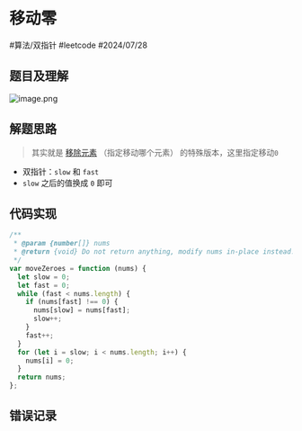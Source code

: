 
# 移动零


#算法/双指针  #leetcode #2024/07/28 

## 题目及理解

![image.png](https://832-1310531898.cos.ap-beijing.myqcloud.com/4d1151bf396c03af984ebd8f5e3bcad9.png)

## 解题思路

> 其实就是 [移除元素](https://www.yuque.com/liguwe/agorithms/wftg17qn12ytlsrc) （指定移动哪个元素） 的特殊版本，这里指定移动` 0 `

- 双指针：`slow` 和 `fast`
- `slow` 之后的值换成 `0` 即可

## 代码实现

```javascript
/**
 * @param {number[]} nums
 * @return {void} Do not return anything, modify nums in-place instead.
 */
var moveZeroes = function (nums) {
  let slow = 0;
  let fast = 0;
  while (fast < nums.length) {
    if (nums[fast] !== 0) {
      nums[slow] = nums[fast];
      slow++;
    }
    fast++;
  }
  for (let i = slow; i < nums.length; i++) {
    nums[i] = 0;
  }
  return nums;
};

```

## 错误记录

